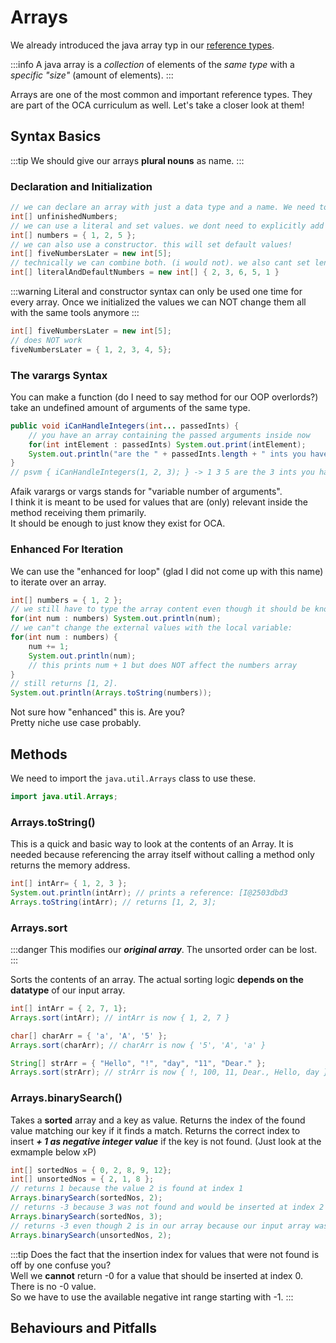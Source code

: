 # Arrays

We already introduced the java array typ in our [reference types](/reference#arrays).

:::info
A java array is a *collection* of elements of the *same type* with a *specific "size"* (amount of elements).
:::

Arrays are one of the most common and important reference types. They are part of the OCA curriculum as well. Let's take a closer look at them!

## Syntax Basics

:::tip
We should give our arrays **plural nouns** as name.
:::

### Declaration and Initialization

```java
// we can declare an array with just a data type and a name. We need to set a lenght or initialize somehow in order to treat individual values though.
int[] unfinishedNumbers;
// we can use a literal and set values. we dont need to explicitly add length.
int[] numbers = { 1, 2, 5 };
// we can also use a constructor. this will set default values!
int[] fiveNumbersLater = new int[5];
// technically we can combine both. (i would not). we also cant set length here.
int[] literalAndDefaultNumbers = new int[] { 2, 3, 6, 5, 1 }
```

:::warning
Literal and constructor syntax can only be used one time for every array. Once we initialized the values we can NOT change them all with the same tools anymore
:::

```java
int[] fiveNumbersLater = new int[5];
// does NOT work
fiveNumbersLater = { 1, 2, 3, 4, 5};
```

### The varargs Syntax

You can make a function (do I need to say method for our OOP overlords?) take an undefined amount of arguments of the same type.

```java
public void iCanHandleIntegers(int... passedInts) {
    // you have an array containing the passed arguments inside now
    for(int intElement : passedInts) System.out.print(intElement);
    System.out.println("are the " + passedInts.length + " ints you have passed");
}
// psvm { iCanHandleIntegers(1, 2, 3); } -> 1 3 5 are the 3 ints you have passed
```

Afaik varargs or vargs stands for "variable number of arguments".  
I think it is meant to be used for values that are (only) relevant inside the method receiving them primarily.  
It should be enough to just know they exist for OCA.

### Enhanced For Iteration

We can use the "enhanced for loop" (glad I did not come up with this name) to iterate over an array.

```java
int[] numbers = { 1, 2 };
// we still have to type the array content even though it should be known xD
for(int num : numbers) System.out.println(num);
// we can"t change the external values with the local variable:
for(int num : numbers) {
    num += 1;
    System.out.println(num);
    // this prints num + 1 but does NOT affect the numbers array
}
// still returns [1, 2]. 
System.out.println(Arrays.toString(numbers));

```

Not sure how "enhanced" this is. Are you?  
Pretty niche use case probably.

## Methods

We need to import the `java.util.Arrays` class to use these.

```java
import java.util.Arrays;
```

### Arrays.toString()

This is a quick and basic way to look at the contents of an Array. It is needed because referencing the array itself without calling a method only returns the memory address.

```java
int[] intArr= { 1, 2, 3 };
System.out.println(intArr); // prints a reference: [I@2503dbd3
Arrays.toString(intArr); // returns [1, 2, 3];

```

### Arrays.sort

:::danger
This modifies our ***original array***. The unsorted order can be lost.
:::

Sorts the contents of an array. The actual sorting logic **depends on the datatype** of our input array.

```java
int[] intArr = { 2, 7, 1};
Arrays.sort(intArr); // intArr is now { 1, 2, 7 }

char[] charArr = { 'a', 'A', '5' };
Arrays.sort(charArr); // charArr is now { '5', 'A', 'a' }

String[] strArr = { "Hello", "!", "day", "11", "Dear." };
Arrays.sort(strArr); // strArr is now { !, 100, 11, Dear., Hello, day }
```

### Arrays.binarySearch()

Takes a **sorted** array and a key as value. Returns the index of the found value matching our key if it finds a match. Returns the correct index to insert ***+ 1 as negative integer value*** if the key is not found. (Just look at the exmample below xP)

```java
int[] sortedNos = { 0, 2, 8, 9, 12};
int[] unsortedNos = { 2, 1, 8 };
// returns 1 because the value 2 is found at index 1
Arrays.binarySearch(sortedNos, 2);
// returns -3 because 3 was not found and would be inserted at index 2
Arrays.binarySearch(sortedNos, 3);
// returns -3 even though 2 is in our array because our input array was not sorted.
Arrays.binarySearch(unsortedNos, 2); 

```

:::tip
Does the fact that the insertion index for values that were not found is off by one confuse you?  
Well we **cannot** return -0 for a value that should be inserted at index 0. There is no -0 value.  
So we have to use the available negative int range starting with -1.
:::

## Behaviours and Pitfalls
